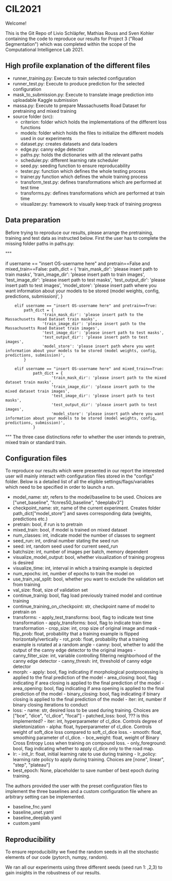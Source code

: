 # CIL2021

Welcome!

This is the Git Repo of Livio Schläpfer, Mathias Rouss and Sven Kohler containing the code to reproduce our results for Project 3 ("Road Segmentation") which was completed within the scope of the Computational Intelligence Lab 2021.

## High profile explanation of the different files
- runner_training.py: Execute to train selected configuration
- runner_test.py: Execute to produce prediction for the selected configuration
- mask_to_submission.py: Execute to translate image prediction into uploadable Kaggle submission
- massa.py: Execute to prepare Massachusetts Road Dataset for pretraining and mixed training
- source folder (src):
    - criterion: folder which holds the implementations of the different loss functions
    - models: folder which holds the files to initialize the different models used in our experiments
    - dataset.py: creates datasets and data loaders
    - edge.py: canny edge detector
    - paths.py: holds the dictionaries with all the relevant paths
    - scheduler.py: different learning rate scheduler
    - seed.py: seeding function to ensure reproducability
    - tester.py: function which defines the whole testing process
    - trainer.py function which defines the whole training process
    - transform_test.py: defines transformations which are performed at test time
    - transforms.py: defines transformations which are performed at train time
    - visualizer.py: framework to visually keep track of training progress

## Data preparation
Before trying to reproduce our results, please arrange the pretraining, training and test data as instructed below.
First the user has to complete the missing folder paths in paths.py:

"""

if username == "insert OS-username here" and pretrain==False and mixed_train==False:
            path_dict = {
                    'train_mask_dir': 'please insert path to train masks',
                    'train_image_dir': 'please insert path to train images',
                    'test_image_dir': 'please insert path to test masks',
                    'test_output_dir': 'please insert path to test images',
                    'model_store': 'please insert path where you want information about your models to be stored (model weights, config, predictions, submission)',
            }
        
        elif username == "insert OS-username here" and pretrain==True:
            path_dict = {
                    'train_mask_dir': 'please insert path to the Massachusetts Road Dataset train masks',
                    'train_image_dir': 'please insert path to the Massachusetts Road Dataset train images',
                    'test_image_dir': 'please insert path to test masks',
                    'test_output_dir': 'please insert path to test images',
                    'model_store': 'please insert path where you want information about your models to be stored (model weights, config, predictions, submission)',
            }

        elif username == "insert OS-username here" and mixed_train==True:
                path_dict = {
                        'train_mask_dir': 'please insert path to the mixed dataset train masks',
                        'train_image_dir': 'please insert path to the mixed dataset train images',
                        'test_image_dir': 'please insert path to test masks',
                        'test_output_dir': 'please insert path to test images',
                        'model_store': 'please insert path where you want information about your models to be stored (model weights, config, predictions, submission)',
                }
"""
The three case distinctions refer to whether the user intends to pretrain, mixed train or standard train.


## Configuration files

To reproduce our results which were presented in our report the interested user will mainly interact with configuration files stored in the "configs" folder.
Below is a detailed list of all the eligible settings/flags/variables which need to be specified in order to launch a run.

- model_name: str, refers to the model/baseline to be used. Choices are ["unet_baseline", "fcnres50_baseline", "deeplabv3"]
- checkpoint_name: str, name of the current experiment. Creates folder path_dict["model_store"] and saves corresponding data (weights, predictions etc.)
- pretrain: bool, if run is to pretrain
- mixed_train: bool, if model is trained on mixed dataset
- num_classes: int, indicate model the number of classes to segment
- seed_run: int, ordinal number stating the seed run
- seed: int, random seed used for current seed_run
- batchsize: int, number of images per batch, memory dependent
- visualize_model_output: bool, whether visualization of training progress is desired
- visualize_time: int, interval in which a training example is depicted
- num_epochs: int, number of epochs to train the model on
- use_train_val_split: bool, whether you want to exclude the validation set from training
- val_size: float, size of validation set
- continue_trainig: bool, flag load previously trained model and continue training
- continue_training_on_checkpoint: str, checkpoint name of model to pretrain on
- transforms:
        - apply_test_transforms: bool, flag to indicate test time transformation
        - apply_transforms: bool, flag to indicate train time transformation
        - crop_size: int, crop size of original image and mask 
        - flip_prob: float, probability that a training example is flipped horizontally/vertically
        - rot_prob: float, probability that a training example is rotated at a random angle
        - canny: bool, whether to add the output of the canny edge detector to the original images
        - canny_filter_size: int, variable controlling filtering neighborhood of the canny edge detector
        - canny_thresh: int, threshold of canny edge detector
- morph: 
        - apply: bool, flag indicating if morphological postprocessing is applied to the final prediction of the model
        - area_closing: bool, flag indicating if area closing is applied to the final prediction of the model
        - area_opening: bool, flag indicating if area opening is applied to the final prediction of the model
        - binary_closing: bool, flag indicating if binary closing is applied to the final prediction of the model
        - iter: int, number if binary closing iterations to conduct
- loss:
        - name: str, desired loss to be used during training. Choices are ["bce", "dice", "cl_dice", "focal"]
        - patched_loss: bool, ??? is this implemented?
        - iter: int, hyperparameter of cl_dice. Controls degree of skeletonization
        - alpha: float, hyperparameter of cl_dice. Controls weight of soft_dice loss compared to soft_cl_dice loss.
        - smooth: float, smoothing parameter of cl_dice. 
        - bce_weight: float, weight of Binary Cross Entropy Loss when training on compound loss.
        - only_foreground: bool, flag indicating whether to apply cl_dice only to the road map.
- lr:
        - init_lr: float, initial learning rate to use during training
        - lr_policy: learning rate policy to apply during training. Choices are [none", linear", "step", "plateau"]
- best_epoch: None, placeholder to save number of best epoch during training.

The authors provided the user with the preset configuration files to implement the three baselines and a custom configuration file where an arbitrary setting can be implemented.

- baseline_fnc.yaml
- baseline_unet.yaml
- baseline_deeplab.yaml
- custom.yaml

## Reproducibility

To ensure reproducibility we fixed the random seeds in all the stochastic elements of our code (pytorch, numpy, random).

We ran all our experiments using three different seeds (seed run 1: ,2,3) to gain insights in the robustness of our results.

